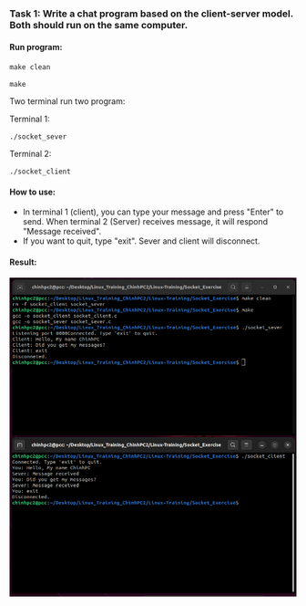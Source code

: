 ### Task 1: Write a chat program based on the client-server model. Both should run on the same computer. 
#### Run program:

```
make clean
```
```
make
```
Two terminal run two program:

Terminal 1:
```
./socket_sever
```

Terminal 2:
```
./socket_client
```
#### How to use:
- In terminal 1 (client), you can type your message and press "Enter" to send. When terminal 2 (Server) receives message, it will respond "Message received".
- If you want to quit, type "exit". Sever and client will disconnect.

#### Result:

![Result](./image/result.png)
